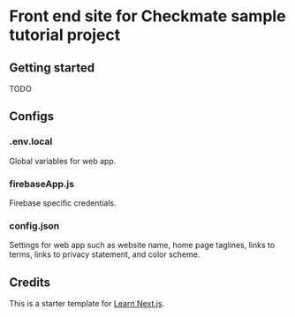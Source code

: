 # Front end site for Checkmate sample tutorial project 


## Getting started 
TODO

## Configs 

### .env.local 
Global variables for web app. 

### firebaseApp.js
Firebase specific credentials.  

### config.json
Settings for web app such as website name, home page taglines, links to terms, links to privacy statement, and color scheme.  

## Credits 
This is a starter template for [Learn Next.js](https://nextjs.org/learn).
